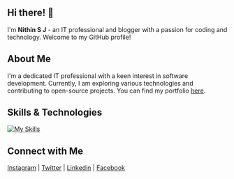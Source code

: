 ## Hi there! 👋

I'm **Nithin S J** - an IT professional and blogger with a passion for coding and technology. Welcome to my GitHub profile!

## About Me

I'm a dedicated IT professional with a keen interest in software development. Currently, I am exploring various technologies and contributing to open-source projects. You can find my portfolio [here](https://portfolio-three-kappa-77.vercel.app/).

## Skills & Technologies

[![My Skills](https://skillicons.dev/icons?i=html,css,js,react,nodejs,express,mongodb,tailwind,nextjs,py,django&perline=8)](https://skillicons.dev)

## Connect with Me

<a href="https://www.instagram.com/techtraderlife" target="_blank" rel="noopener noreferrer"><Icon /> Instagram</a> | <a href="https://x.com/techtraderlife" target="_blank" rel="noopener noreferrer"><Icon /> Twitter</a> | <a href="https://www.linkedin.com/in/nithinsj/" target="_blank" rel="noopener noreferrer"><Icon /> Linkedin</a> | <a href="https://www.facebook.com/nithin.jayan.355/" target="_blank" rel="noopener noreferrer"><Icon /> Facebook</a>
